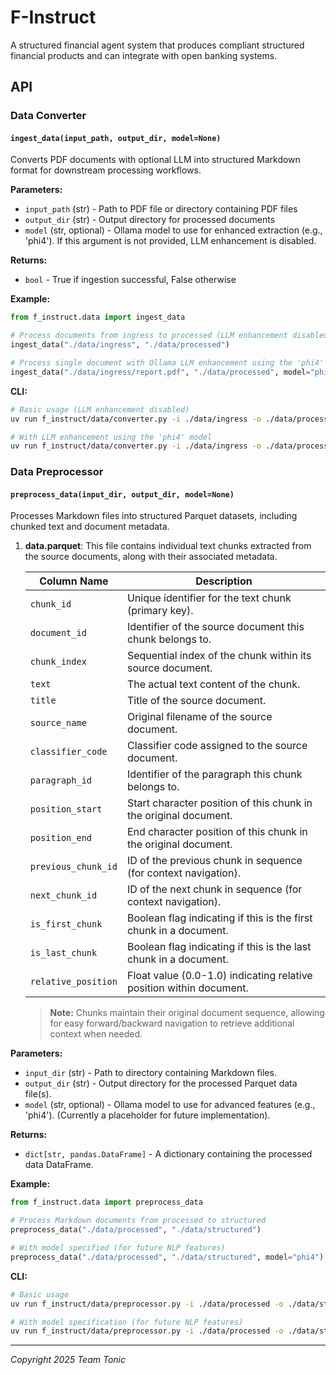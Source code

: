 # F-Instruct

A structured financial agent system that produces compliant structured financial products and can integrate with open banking systems.

## API

### Data Converter

#### `ingest_data(input_path, output_dir, model=None)`

Converts PDF documents with optional LLM into structured Markdown format for downstream processing workflows.

**Parameters:**
- `input_path` (str) - Path to PDF file or directory containing PDF files
- `output_dir` (str) - Output directory for processed documents
- `model` (str, optional) - Ollama model to use for enhanced extraction (e.g., 'phi4'). If this argument is not provided, LLM enhancement is disabled.

**Returns:**
- `bool` - True if ingestion successful, False otherwise

**Example:**
```python
from f_instruct.data import ingest_data

# Process documents from ingress to processed (LLM enhancement disabled)
ingest_data("./data/ingress", "./data/processed")

# Process single document with Ollama LLM enhancement using the 'phi4' model
ingest_data("./data/ingress/report.pdf", "./data/processed", model="phi4")
```

**CLI:**
```bash
# Basic usage (LLM enhancement disabled)
uv run f_instruct/data/converter.py -i ./data/ingress -o ./data/processed

# With LLM enhancement using the 'phi4' model
uv run f_instruct/data/converter.py -i ./data/ingress -o ./data/processed -m phi4
```

### Data Preprocessor

#### `preprocess_data(input_dir, output_dir, model=None)`

Processes Markdown files into structured Parquet datasets, including chunked text and document metadata.

1.  **data.parquet**: This file contains individual text chunks extracted from the source documents, along with their associated metadata.

    | Column Name       | Description                                                                 |
    |-------------------|-----------------------------------------------------------------------------|
    | `chunk_id`        | Unique identifier for the text chunk (primary key).                         |
    | `document_id`     | Identifier of the source document this chunk belongs to.                    |
    | `chunk_index`     | Sequential index of the chunk within its source document.                   |
    | `text`            | The actual text content of the chunk.                                       |
    | `title`           | Title of the source document.                                               |
    | `source_name`     | Original filename of the source document.                                   |
    | `classifier_code` | Classifier code assigned to the source document.                            |
    | `paragraph_id`    | Identifier of the paragraph this chunk belongs to.                          |
    | `position_start`  | Start character position of this chunk in the original document.            |
    | `position_end`    | End character position of this chunk in the original document.              |
    | `previous_chunk_id` | ID of the previous chunk in sequence (for context navigation).            |
    | `next_chunk_id`   | ID of the next chunk in sequence (for context navigation).                  |
    | `is_first_chunk`  | Boolean flag indicating if this is the first chunk in a document.           |
    | `is_last_chunk`   | Boolean flag indicating if this is the last chunk in a document.            |
    | `relative_position` | Float value (0.0-1.0) indicating relative position within document.       |

    > **Note:** Chunks maintain their original document sequence, allowing for easy forward/backward navigation to retrieve additional context when needed.

**Parameters:**
- `input_dir` (str) - Path to directory containing Markdown files.
- `output_dir` (str) - Output directory for the processed Parquet data file(s).
- `model` (str, optional) - Ollama model to use for advanced features (e.g., 'phi4'). (Currently a placeholder for future implementation).

**Returns:**
- `dict[str, pandas.DataFrame]` - A dictionary containing the processed data DataFrame.

**Example:**
```python
from f_instruct.data import preprocess_data

# Process Markdown documents from processed to structured
preprocess_data("./data/processed", "./data/structured")

# With model specified (for future NLP features)
preprocess_data("./data/processed", "./data/structured", model="phi4")
```

**CLI:**
```bash
# Basic usage
uv run f_instruct/data/preprocessor.py -i ./data/processed -o ./data/structured

# With model specification (for future NLP features)
uv run f_instruct/data/preprocessor.py -i ./data/processed -o ./data/structured -m phi4
```

---

*Copyright 2025 Team Tonic*